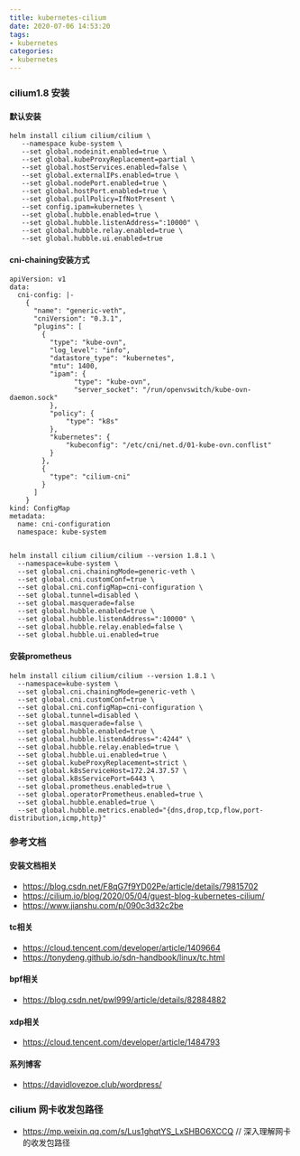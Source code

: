 ```yaml
---
title: kubernetes-cilium
date: 2020-07-06 14:53:20
tags:
- kubernetes
categories:
- kubernetes
---
```


### cilium1.8 安装

#### 默认安装
```
helm install cilium cilium/cilium \
   --namespace kube-system \
   --set global.nodeinit.enabled=true \
   --set global.kubeProxyReplacement=partial \
   --set global.hostServices.enabled=false \
   --set global.externalIPs.enabled=true \
   --set global.nodePort.enabled=true \
   --set global.hostPort.enabled=true \
   --set global.pullPolicy=IfNotPresent \
   --set config.ipam=kubernetes \
   --set global.hubble.enabled=true \
   --set global.hubble.listenAddress=":10000" \
   --set global.hubble.relay.enabled=true \
   --set global.hubble.ui.enabled=true
```

#### cni-chaining安装方式
```
apiVersion: v1
data:
  cni-config: |-
    {
      "name": "generic-veth",
      "cniVersion": "0.3.1",
      "plugins": [
        {
          "type": "kube-ovn",
          "log_level": "info",
          "datastore_type": "kubernetes",
          "mtu": 1400,
          "ipam": {
                "type": "kube-ovn",
                "server_socket": "/run/openvswitch/kube-ovn-daemon.sock"
          },
          "policy": {
              "type": "k8s"
          },
          "kubernetes": {
              "kubeconfig": "/etc/cni/net.d/01-kube-ovn.conflist"
          }
        },
        {
          "type": "cilium-cni"
        }
      ]
    }
kind: ConfigMap
metadata:
  name: cni-configuration
  namespace: kube-system


helm install cilium cilium/cilium --version 1.8.1 \
  --namespace=kube-system \
  --set global.cni.chainingMode=generic-veth \
  --set global.cni.customConf=true \
  --set global.cni.configMap=cni-configuration \
  --set global.tunnel=disabled \
  --set global.masquerade=false
  --set global.hubble.enabled=true \
  --set global.hubble.listenAddress=":10000" \
  --set global.hubble.relay.enabled=false \
  --set global.hubble.ui.enabled=true
```


#### 安装prometheus
```
helm install cilium cilium/cilium --version 1.8.1 \
  --namespace=kube-system \
  --set global.cni.chainingMode=generic-veth \
  --set global.cni.customConf=true \
  --set global.cni.configMap=cni-configuration \
  --set global.tunnel=disabled \
  --set global.masquerade=false \
  --set global.hubble.enabled=true \
  --set global.hubble.listenAddress=":4244" \
  --set global.hubble.relay.enabled=true \
  --set global.hubble.ui.enabled=true \
  --set global.kubeProxyReplacement=strict \
  --set global.k8sServiceHost=172.24.37.57 \
  --set global.k8sServicePort=6443 \
  --set global.prometheus.enabled=true \
  --set global.operatorPrometheus.enabled=true \
  --set global.hubble.enabled=true \
  --set global.hubble.metrics.enabled="{dns,drop,tcp,flow,port-distribution,icmp,http}"
```

### 参考文档

#### 安装文档相关
- https://blog.csdn.net/F8qG7f9YD02Pe/article/details/79815702
- https://cilium.io/blog/2020/05/04/guest-blog-kubernetes-cilium/ 
- https://www.jianshu.com/p/090c3d32c2be

#### tc相关
- https://cloud.tencent.com/developer/article/1409664
- https://tonydeng.github.io/sdn-handbook/linux/tc.html

#### bpf相关
- https://blog.csdn.net/pwl999/article/details/82884882

#### xdp相关
- https://cloud.tencent.com/developer/article/1484793

#### 系列博客
- https://davidlovezoe.club/wordpress/

### cilium 网卡收发包路径

- https://mp.weixin.qq.com/s/Lus1ghqtYS_LxSHBO6XCCQ   // 深入理解网卡的收发包路径